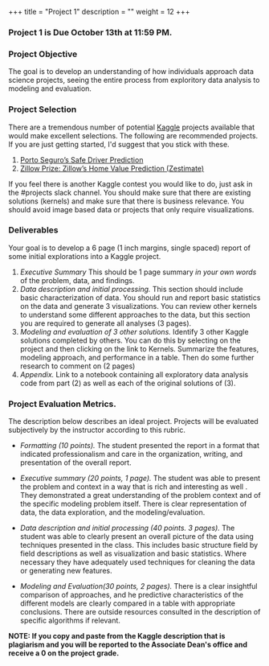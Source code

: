 +++
title = "Project 1"
description = ""
weight = 12
+++

### Project 1 is Due October 13th at 11:59 PM.

###  Project Objective
The goal is to develop an understanding of how individuals approach data science projects, seeing the entire process from exploritory data analysis to modeling and  evaluation.

### Project Selection
There are a tremendous number of potential [Kaggle](https://www.kaggle.com) projects available that would make excellent selections. The following are recommended projects.  If you are just getting started, I'd suggest that you stick with these.

1. [Porto Seguro’s Safe Driver Prediction](https://www.kaggle.com/c/porto-seguro-safe-driver-prediction)
2. [Zillow Prize: Zillow’s Home Value Prediction (Zestimate)](https://www.kaggle.com/c/zillow-prize-1)

If you feel there is another Kaggle contest you would like to do, just ask in the #projects slack channel. You should make sure that there are existing solutions (kernels) and make sure that there is business relevance. You should avoid image based data or projects that only require visualizations.

### Deliverables
Your goal is to develop a 6 page (1 inch margins, single spaced) report of some initial explorations into a Kaggle project.


1. *Executive Summary* This should be 1 page summary *in your own words* of the problem, data, and findings.
2. *Data description and initial processing.* This section should include basic characterization of data.  You should run and report basic statistics on the data and generate 3 visualizations. You can review other kernels to understand some different approaches to the data, but this section you are required to generate all analyses (3 pages).
3. *Modeling and evaluation of 3 other solutions.* Identify 3 other Kaggle solutions completed by others. You can do this by selecting on the project and then clicking on the link to Kernels. Summarize the features, modeling approach, and performance in a table. Then do some further research to comment on (2 pages)
4. *Appendix.* Link to a notebook containing all exploratory data analysis code from part (2) as well as  each of the original solutions of (3).

### Project Evaluation Metrics.
The description below describes an ideal project.  Projects will be evaluated subjectively by the instructor according to this rubric.

- *Formatting (10 points).* The student presented the report in a format that indicated professionalism and care in the organization, writing, and presentation of the overall report.

- *Executive summary (20 points, 1 page).* The student was able to present the problem and context in a way that is rich and interesting as well . They demonstrated a great understanding of the problem context and of the specific modeling problem itself. There is clear representation of data, the data exploration, and the modeling/evaluation.

- *Data description and initial processing (40 points. 3 pages).* The student was able to clearly present an overall picture of the data using techniques presented in the class.  This includes basic structure field by field descriptions as well as visualization and basic statistics. Where necessary they have adequately used techniques for cleaning the data or generating new features.

- *Modeling and Evaluation(30 points, 2 pages).* There is a clear insightful comparison of approaches, and he predictive characteristics of the different models are clearly compared in a table with appropriate conclusions. There are outside resources consulted in the description of specific algorithms if relevant.

**NOTE: If you copy and paste from the Kaggle description that is plagiarism and you will be reported to the Associate Dean's office and receive a 0 on the project grade.**
